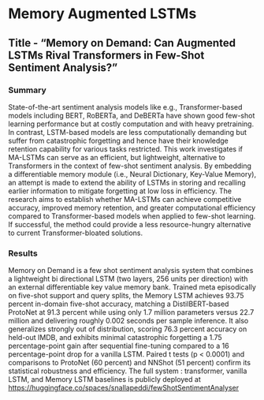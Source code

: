 # Memory Augmented LSTMs
## Title - “Memory on Demand: Can Augmented LSTMs Rival Transformers in Few-Shot Sentiment Analysis?”

### Summary
State-of-the-art sentiment analysis models like e.g., Transformer-based models including BERT, RoBERTa, and DeBERTa have shown good few-shot learning performance but at costly computation and with heavy pretraining. In contrast, LSTM-based models are less computationally demanding but suffer from catastrophic forgetting and hence have their knowledge retention capability for various tasks restricted. This work investigates if MA-LSTMs can serve as an efficient, but lightweight, alternative to Transformers in the context of few-shot sentiment analysis. By embedding a differentiable memory module (i.e., Neural Dictionary, Key-Value Memory), an attempt is made to extend the ability of LSTMs in storing and recalling earlier information to mitigate forgetting at low loss in efficiency. The research aims to establish whether MA-LSTMs can achieve competitive accuracy, improved memory retention, and greater computational efficiency compared to Transformer-based models when applied to few-shot learning. If successful, the method could provide a less resource-hungry alternative to current Transformer-bloated solutions.

### Results
Memory on Demand is a few shot sentiment analysis system that combines a lightweight bi directional LSTM (two layers, 256 units per direction) with an external differentiable key value memory bank. Trained meta episodically on five-shot support and query splits, the Memory LSTM achieves 93.75 percent in-domain five-shot accuracy, matching a DistilBERT-based ProtoNet at 91.3 percent while using only 1.7 million parameters versus 22.7 million and delivering roughly 0.002 seconds per sample inference. It also generalizes strongly out of distribution, scoring 76.3 percent accuracy on held-out IMDB, and exhibits minimal catastrophic forgetting a 1.75 percentage-point gain after sequential fine-tuning compared to a 16 percentage-point drop for a vanilla LSTM. Paired t tests (p < 0.0001) and comparisons to ProtoNet (60 percent) and NNShot (51 percent) confirm its statistical robustness and efficiency. The full system : transformer, vanilla LSTM, and Memory LSTM baselines is publicly deployed at 
https://huggingface.co/spaces/snallapeddi/fewShotSentimentAnalyser
